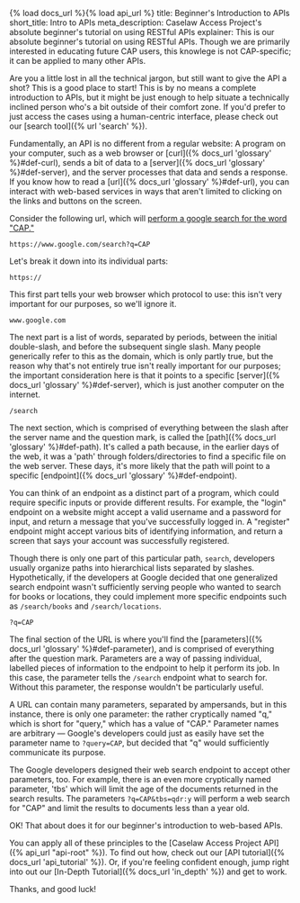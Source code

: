 {% load docs_url %}{% load api_url %}
title: Beginner's Introduction to APIs
short_title: Intro to APIs
meta_description: Caselaw Access Project's absolute beginner's tutorial on using RESTful APIs
explainer: This is our absolute beginner's tutorial on using RESTful APIs. Though we are primarily interested in educating future CAP users, this knowlege is not CAP-specific; it can be applied to many other APIs.

Are you a little lost in all the technical jargon, but still want to give the API a shot? This is a good place to start!
This is by no means a complete introduction to APIs, but it might be just enough to 
help situate a technically inclined person who's a bit outside of their comfort zone. If you'd 
prefer to just access the cases using a human-centric interface, please check out our [search tool]({% url 'search' %}). 
  
Fundamentally, an API is no different from a regular website: A program on your computer, such as a web browser or 
[curl]({% docs_url 'glossary' %}#def-curl), sends a bit of data to 
a [server]({% docs_url 'glossary' %}#def-server), and the server processes that 
data and sends a response. If you know how to read a 
[url]({% docs_url 'glossary' %}#def-url), you can interact with web-based 
services in ways that aren't limited to clicking on the links and buttons on the screen. 
  
Consider the following url, which will 
[perform a google search for the word "CAP."](https://www.google.com/search?q=CAP)
  
    https://www.google.com/search?q=CAP
  
Let's break it down into its individual parts:
  
    https://
  
This first part tells your web browser which protocol to use: this isn't very important for our purposes, so we'll 
ignore it.
  
    www.google.com
  
The next part is a list of words, separated by periods, between the initial double-slash, and before the subsequent 
single slash. Many people generically refer to this as the domain, which is only partly true, but the reason why that's 
not entirely true isn't really important for our purposes; the important consideration here is that it points to a 
specific [server]({% docs_url 'glossary' %}#def-server), which is just 
another computer on the internet. 

    /search
  
The next section, which is comprised of everything between the slash after the server name and the question mark, is 
called the [path]({% docs_url 'glossary' %}#def-path). It's called a path 
because, in the earlier days of the web, it was a 'path' through folders/directories to find a specific file on the web 
server. These days, it's more likely that the path will point to a specific 
[endpoint]({% docs_url 'glossary' %}#def-endpoint).
  
You can think of an endpoint as a distinct part of a program, which could require specific inputs or provide 
different results. For example, the "login" endpoint on a website might accept a valid username and a password for 
input, and return a message that you've successfully logged in. A "register" endpoint might accept various bits of 
identifying information, and return a screen that says your account was successfully registered.
  
Though there is only one part of this particular path, `search`, developers usually organize paths into hierarchical 
lists separated by slashes. Hypothetically, if the developers at Google decided that one generalized search endpoint 
wasn't sufficiently serving people who wanted to search for books or locations, they could implement more specific 
endpoints such as `/search/books` and `/search/locations`.
  
    ?q=CAP
  
The final section of the URL is where you'll find the 
[parameters]({% docs_url 'glossary' %}#def-parameter), and is comprised of 
everything after the question mark. Parameters are a way of passing individual, labelled pieces of information to the 
endpoint to help it perform its job. In this case, the parameter tells the `/search` endpoint what to search for. 
Without this parameter, the response wouldn't be particularly useful.
  
A URL can contain many parameters, separated by ampersands, but in this instance, there is only one parameter: the 
rather cryptically named "q," which is short for "query," which has a value of "CAP." Parameter names are arbitrary — 
Google's developers could just as easily have set the parameter name to `?query=CAP`, but decided that "q" would 
sufficiently communicate its purpose. 
  
The Google developers designed their web search endpoint to accept other parameters, too. For example, there is an even 
more cryptically named parameter, 'tbs' which will limit the age of the documents returned in the search results. The 
parameters `?q=CAP&tbs=qdr:y` will perform a web search for "CAP" and limit the results to documents less than a year 
old. 
  
OK! That about does it for our beginner's introduction to web-based APIs.

You can apply all of these principles to the [Caselaw Access Project API]({% api_url "api-root" %}). To find out how, 
check out our [API tutorial]({% docs_url 'api_tutorial' %}). Or, if you're feeling confident enough, jump right into 
out our [In-Depth Tutorial]({% docs_url 'in_depth' %}) and get to work.
  
Thanks, and good luck!
